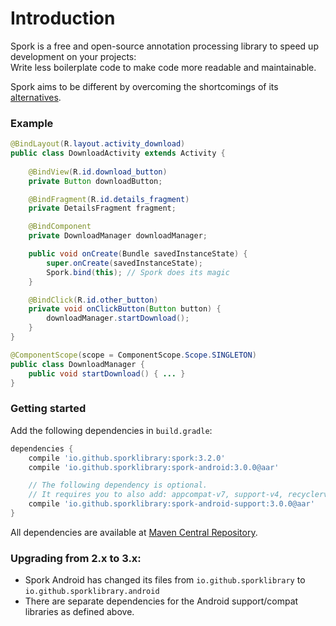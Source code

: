 # Introduction

Spork is a free and open-source annotation processing library to speed up development on your projects:<br/>
Write less boilerplate code to make code more readable and maintainable.

Spork aims to be different by overcoming the shortcomings of its [alternatives](/about/comparison).

### Example

```java
@BindLayout(R.layout.activity_download)
public class DownloadActivity extends Activity {
	
	@BindView(R.id.download_button)
	private Button downloadButton;

	@BindFragment(R.id.details_fragment)
	private DetailsFragment fragment;

	@BindComponent
	private DownloadManager downloadManager;

	public void onCreate(Bundle savedInstanceState) {
		super.onCreate(savedInstanceState);
		Spork.bind(this); // Spork does its magic
	}

	@BindClick(R.id.other_button)
	private void onClickButton(Button button) {
		downloadManager.startDownload();
	}
}

@ComponentScope(scope = ComponentScope.Scope.SINGLETON)
public class DownloadManager {
	public void startDownload() { ... }
}
```

### Getting started

Add the following dependencies in `build.gradle`:

```groovy
dependencies {
    compile 'io.github.sporklibrary:spork:3.2.0'
    compile 'io.github.sporklibrary:spork-android:3.0.0@aar'

    // The following dependency is optional.
    // It requires you to also add: appcompat-v7, support-v4, recyclerview-v7
	compile 'io.github.sporklibrary:spork-android-support:3.0.0@aar' 
}
```

All dependencies are available at [Maven Central Repository](http://search.maven.org/#search%7Cga%7C1%7Cg%3A%22io.github.sporklibrary%22).

### Upgrading from 2.x to 3.x:

- Spork Android has changed its files from `io.github.sporklibrary` to `io.github.sporklibrary.android`
- There are separate dependencies for the Android support/compat libraries as defined above.